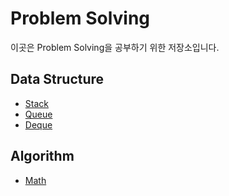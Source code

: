 # Problem Solving

이곳은 Problem Solving을 공부하기 위한 저장소입니다.

## Data Structure

- [Stack](src/dataStructure/stack)
- [Queue](src/dataStructure/queue)
- [Deque](src/dataStructure/deque)

## Algorithm

- [Math](src/algorithm/math)